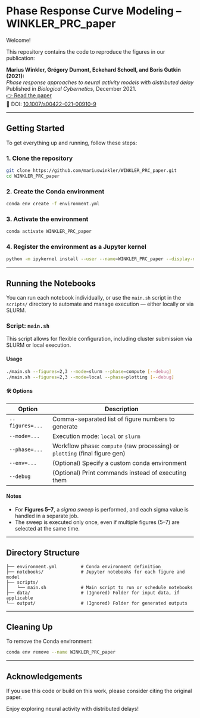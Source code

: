 # Phase Response Curve Modeling – WINKLER_PRC_paper

Welcome!

This repository contains the code to reproduce the figures in our publication:

**Marius Winkler, Grégory Dumont, Eckehard Schoell, and Boris Gutkin (2021):**  
*Phase response approaches to neural activity models with distributed delay*  
Published in *Biological Cybernetics*, December 2021.  
[👉 Read the paper](https://link.springer.com/article/10.1007/s00422-021-00910-9)  
📄 DOI: [10.1007/s00422-021-00910-9](https://doi.org/10.1007/s00422-021-00910-9)

---

## Getting Started

To get everything up and running, follow these steps:

### 1. Clone the repository

```bash
git clone https://github.com/mariuswinkler/WINKLER_PRC_paper.git
cd WINKLER_PRC_paper
```

### 2. Create the Conda environment

```bash
conda env create -f environment.yml
```

### 3. Activate the environment

```bash
conda activate WINKLER_PRC_paper
```

### 4. Register the environment as a Jupyter kernel

```bash
python -m ipykernel install --user --name=WINKLER_PRC_paper --display-name "Python (WINKLER_PRC_paper)"
```

---

## Running the Notebooks

You can run each notebook individually, or use the `main.sh` script in the `scripts/` directory to automate and manage execution — either locally or via SLURM.

### Script: `main.sh`

This script allows for flexible configuration, including cluster submission via SLURM or local execution.

#### Usage

```bash
./main.sh --figures=2,3 --mode=slurm --phase=compute [--debug]
./main.sh --figures=2,3 --mode=local --phase=plotting [--debug]
```

#### 🛠 Options

| Option           | Description                                                                 |
|------------------|-----------------------------------------------------------------------------|
| `--figures=...`  | Comma-separated list of figure numbers to generate                          |
| `--mode=...`     | Execution mode: `local` or `slurm`                                          |
| `--phase=...`    | Workflow phase: `compute` (raw processing) or `plotting` (final figure gen) |
| `--env=...`      | (Optional) Specify a custom conda environment                               |
| `--debug`        | (Optional) Print commands instead of executing them                         |

#### Notes

- For **Figures 5–7**, a *sigma sweep* is performed, and each sigma value is handled in a separate job.
- The sweep is executed only once, even if multiple figures (5–7) are selected at the same time.

---

## Directory Structure

```
├── environment.yml         # Conda environment definition
├── notebooks/              # Jupyter notebooks for each figure and model
├── scripts/
│   └── main.sh             # Main script to run or schedule notebooks
├── data/                   # (Ignored) Folder for input data, if applicable
└── output/                 # (Ignored) Folder for generated outputs
```

---

## Cleaning Up

To remove the Conda environment:

```bash
conda env remove --name WINKLER_PRC_paper
```

---

## Acknowledgements

If you use this code or build on this work, please consider citing the original paper.

Enjoy exploring neural activity with distributed delays!
